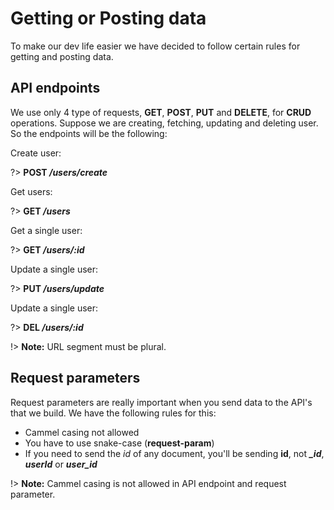 # Getting or Posting data

To make our dev life easier we have decided to follow certain rules for getting and posting data.

## API endpoints

We use only 4 type of requests, **GET**, **POST**, **PUT** and **DELETE**, for **CRUD** operations. Suppose we are creating, fetching, updating and deleting user. So the endpoints will be the following:

Create user:

?> **POST _/users/create_**

Get users:

?> **GET _/users_**

Get a single user:

?> **GET _/users/:id_**

Update a single user:

?> **PUT _/users/update_**

Update a single user:

?> **DEL _/users/:id_**

!> **Note:** URL segment must be plural.

## Request parameters

Request parameters are really important when you send data to the API's that we build. We have the following rules for this:

- Cammel casing not allowed
- You have to use snake-case (**request-param**)
- If you need to send the _id_ of any document, you'll be sending **id**, not **_\_id_**, **_userId_** or **_user_id_**

!> **Note:** Cammel casing is not allowed in API endpoint and request parameter.
